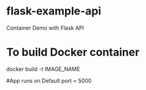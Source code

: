 # flask-example-api
Container Demo with Flask API

# To build Docker container
docker build -t IMAGE_NAME

#App runs on Default port = 5000

